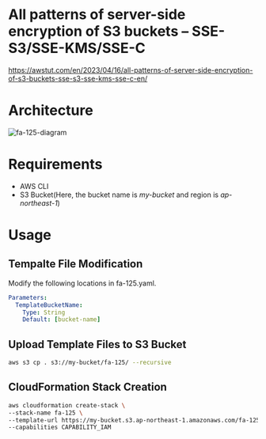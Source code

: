 # All patterns of server-side encryption of S3 buckets – SSE-S3/SSE-KMS/SSE-C

https://awstut.com/en/2023/04/16/all-patterns-of-server-side-encryption-of-s3-buckets-sse-s3-sse-kms-sse-c-en/

# Architecture

![fa-125-diagram](https://user-images.githubusercontent.com/84276199/232256053-758b52eb-934b-4d1e-add4-a24a709786b7.png)

# Requirements

* AWS CLI
* S3 Bucket(Here, the bucket name is *my-bucket* and region is *ap-northeast-1*)

# Usage

## Tempalte File Modification

Modify the following locations in fa-125.yaml.

```yaml
Parameters:
  TemplateBucketName:
    Type: String
    Default: [bucket-name]
```

## Upload  Template Files to S3 Bucket

```bash
aws s3 cp . s3://my-bucket/fa-125/ --recursive
```

## CloudFormation Stack Creation

```bash
aws cloudformation create-stack \
--stack-name fa-125 \
--template-url https://my-bucket.s3.ap-northeast-1.amazonaws.com/fa-125/fa-125.yaml \
--capabilities CAPABILITY_IAM
```
